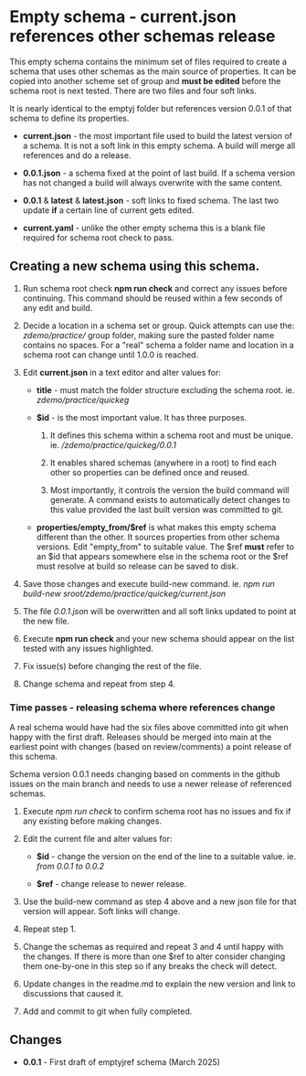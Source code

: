 # Empty schema - current.json references other schemas release

This empty schema contains the minimum set of files required
to create a schema that uses other schemas as the main source
of properties. It can be copied into another scheme set
of group and **must be edited** before the schema root
is next tested. There are two files and four soft links.

It is nearly identical to the emptyj folder but references
version 0.0.1 of that schema to define its properties.

* **current.json** - the most important file used to build
  the latest version of a schema. It is not a soft link
  in this empty schema. A build will merge all references
  and do a release.

* **0.0.1.json** - a schema fixed at the point of last
  build. If a schema version has not changed a build will
  always overwrite with the same content.

* **0.0.1** & **latest** & **latest.json** - soft links to
  fixed schema. The last two update **if** a certain
  line of current gets edited.

* **current.yaml** - unlike the other empty schema this
  is a blank file required for schema root check to pass.

## Creating a new schema using this schema.

1. Run schema root check **npm run check** and correct
   any issues before continuing. This command should be reused
   within a few seconds of any edit and build.

2. Decide a location in a schema set or group. Quick attempts
can use the: *zdemo/practice/* group folder, making sure the
pasted folder name contains no spaces. For a "real" schema
a folder name and location in a schema root can change
until 1.0.0 is reached.

3. Edit **current.json** in a text editor and alter values for:

   * **title** - must match the folder structure excluding
     the schema root. ie. *zdemo/practice/quickeg*
    
   * **$id** - is the most important value. It has three purposes.

      1. It defines this schema within a schema root
         and must be unique. ie. */zdemo/practice/quickeg/0.0.1*
      
      2. It enables shared schemas (anywhere in a root) to find
         each other so properties can be defined once and reused.

      3. Most importantly, it controls the version the
         build command will generate. A command exists to
         automatically detect changes to this value provided
         the last built version was committed to git.
   
   * **properties/empty_from/$ref** is what makes this empty
     schema different than the other. It sources properties
     from other schema versions. Edit "empty_from" to suitable
     value. The $ref **must** refer to an $id that appears
     somewhere else in the schema root or the $ref must 
     resolve at build so release can be saved to disk.

4. Save those changes and execute build-new command. ie. *npm
   run build-new sroot/zdemo/practice/quickeg/current.json*

5. The file *0.0.1.json* will be overwritten and all
   soft links updated to point at the new file.

6. Execute **npm run check** and your new schema should
   appear on the list tested with any issues highlighted.

7. Fix issue(s) before changing the rest of the file.

8. Change schema and repeat from step 4.

### Time passes - releasing schema where references change

A real schema would have had the six files above committed
into git when happy with the first draft. Releases should
be merged into main at the earliest point with changes (based
on review/comments) a point release of this schema.

Schema version 0.0.1 needs changing based on comments in
the github issues on the main branch and needs to use a newer
release of referenced schemas.

1. Execute *npm run check* to confirm schema root has no issues
   and fix if any existing before making changes.

2. Edit the current file and alter values for:

    * **$id** - change the version on the end of the line
                to a suitable value. ie. *from 0.0.1 to 0.0.2*
   
    * **$ref** - change release to newer release. 

3. Use the build-new command as step 4 above and a new json
   file for that version will appear. Soft links will change.

4. Repeat step 1.

5. Change the schemas as required and repeat 3 and 4 until
   happy with the changes. If there is more than one $ref
   to alter consider changing them one-by-one in this step
   so if any breaks the check will detect.

6. Update changes in the readme.md to explain the new version
   and link to discussions that caused it.

7. Add and commit to git when fully completed.

## Changes

* **0.0.1** - First draft of emptyjref schema (March 2025)
